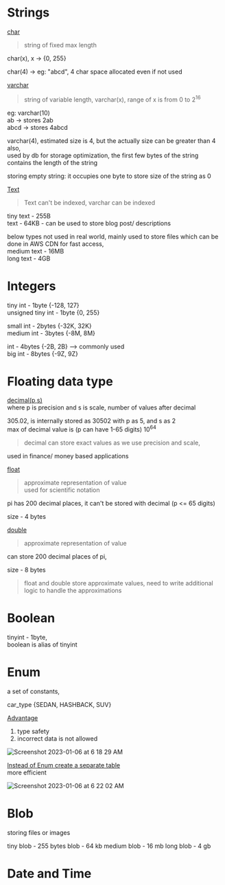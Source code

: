 # Strings

<ins>char</ins>  
> string of fixed max length

char(x), x -> {0, 255}

char(4) -> eg: "abcd", 4 char space allocated even if not used      

<ins>varchar</ins>  
> string of variable length, varchar(x), range of x is from 0 to 2<sup>16</sup>  

eg: varchar(10)       
ab -> stores 2ab    
abcd -> stores 4abcd    

varchar(4), estimated size is 4, but the actually size can be greater than 4 also,  
used by db for storage optimization, the first few bytes of the string contains the length of the string  

storing empty string: it occupies one byte to store size of the string as 0  

<ins>Text</ins>  
> Text can't be indexed, varchar can be indexed   

tiny text - 255B   
text - 64KB - can be used to store blog post/ descriptions    

below types not used in real world, mainly used to store files which can be done in AWS CDN for fast access,           
medium text - 16MB  
long text - 4GB  

# Integers 

tiny int - 1byte {-128, 127}  
unsigned tiny int - 1byte {0, 255}      

small int - 2bytes {-32K, 32K}  
medium int - 3bytes {-8M, 8M}     

int - 4bytes {-2B, 2B} --> commonly used  
big int - 8bytes {-9Z, 9Z}  

# Floating data type
<ins>decimal(p,s)</ins>     
where p is precision and s is scale, number of values after decimal  

305.02, is internally stored as 30502 with p as 5, and s as 2  
max of decimal value is (p can have 1-65 digits) 10<sup>64</sup>  

> decimal can store exact values as we use precision and scale, 

used in finance/ money based applications   

<ins>float</ins>    
> approximate representation of value   
> used for scientific notation    

pi has 200 decimal places, it can't be stored with decimal (p <= 65 digits)   

size - 4 bytes

<ins>double</ins>   
> approximate representation of value   

can store 200 decimal places of pi, 

size - 8 bytes  

> float and double store approximate values, need to write additional logic to handle the approximations

# Boolean    
tinyint - 1byte,      
boolean is alias of tinyint     

# Enum    
a set of constants, 

car_type {SEDAN, HASHBACK, SUV}

<ins>Advantage</ins>    
1. type safety
2. incorrect data is not allowed


![Screenshot 2023-01-06 at 6 18 29 AM](https://user-images.githubusercontent.com/16437905/210907324-1fccbd82-30dd-4010-a063-14b141da6319.png)

<ins>Instead of Enum create a separate table</ins>    
more efficient 

![Screenshot 2023-01-06 at 6 22 02 AM](https://user-images.githubusercontent.com/16437905/210907629-9b5a3e38-550a-499d-9aa0-ba54d803533b.png)

# Blob

storing files or images   

tiny blob - 255 bytes
blob - 64 kb
medium blob - 16 mb
long blob - 4 gb

# Date and Time


